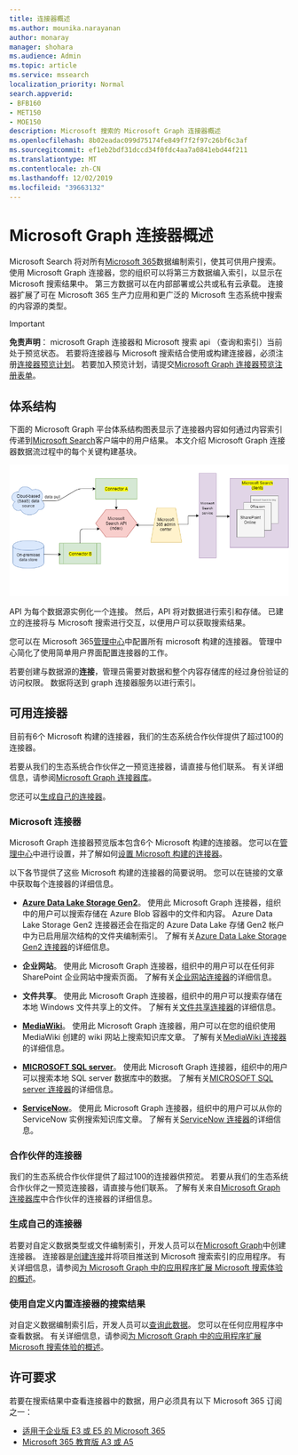 ```yaml
---
title: 连接器概述
ms.author: mounika.narayanan
author: monaray
manager: shohara
ms.audience: Admin
ms.topic: article
ms.service: mssearch
localization_priority: Normal
search.appverid:
- BFB160
- MET150
- MOE150
description: Microsoft 搜索的 Microsoft Graph 连接器概述
ms.openlocfilehash: 8b02eadac099d75174fe849f7f2f97c26bf6c3af
ms.sourcegitcommit: ef1eb2bdf31dccd34f0fdc4aa7a0841ebd44f211
ms.translationtype: MT
ms.contentlocale: zh-CN
ms.lasthandoff: 12/02/2019
ms.locfileid: "39663132"
---
```

# <a name="overview-of-microsoft-graph-connectors"></a>Microsoft Graph 连接器概述

Microsoft Search 将对所有[Microsoft 365](https://www.microsoft.com/microsoft-365)数据编制索引，使其可供用户搜索。 使用 Microsoft Graph 连接器，您的组织可以将第三方数据编入索引，以显示在 Microsoft 搜索结果中。 第三方数据可以在内部部署或公共或私有云承载。 连接器扩展了可在 Microsoft 365 生产力应用和更广泛的 Microsoft 生态系统中搜索的内容源的类型。

> [!IMPORTANT]
> **免责声明**： microsoft Graph 连接器和 Microsoft 搜索 api （查询和索引）当前处于预览状态。 若要将连接器与 Microsoft 搜索结合使用或构建连接器，必须注册[连接器预览计划](connectors-preview.md)。 若要加入预览计划，请提交[Microsoft Graph 连接器预览注册表单](https://forms.office.com/Pages/ResponsePage.aspx?id=v4j5cvGGr0GRqy180BHbRxWYgu82J_RFnMMATAS6_chUNVYwNU1CMDNZUDBSSDZKWVo2RDJDRjRLQi4u)。

## <a name="architecture"></a>体系结构
下面的 Microsoft Graph 平台体系结构图表显示了连接器内容如何通过内容索引传递到[Microsoft Search](https://docs.microsoft.com/microsoftsearch/overview-microsoft-search)客户端中的用户结果。 本文介绍 Microsoft Graph 连接器数据流过程中的每个关键构建基块。

![图：本地和基于云的数据由 Microsoft Search API 通过连接器进行索引，然后 Microsoft Search service 将结果传递给用户。](media/highlevel-connectors_FINAL.png)

API 为每个数据源实例化一个连接。 然后，API 将对数据进行索引和存储。 已建立的连接将与 Microsoft 搜索进行交互，以便用户可以获取搜索结果。

您可以在 Microsoft 365[管理中心](https://admin.microsoft.com)中配置所有 microsoft 构建的连接器。 管理中心简化了使用简单用户界面配置连接器的工作。

若要创建与数据源的**连接**，管理员需要对数据和整个内容存储库的经过身份验证的访问权限。 数据将送到 graph 连接器服务以进行索引。

## <a name="available-connectors"></a>可用连接器
目前有6个 Microsoft 构建的连接器，我们的生态系统合作伙伴提供了超过100的连接器。

若要从我们的生态系统合作伙伴之一预览连接器，请直接与他们联系。 有关详细信息，请参阅[Microsoft Graph 连接器库](connectors-gallery.md)。

您还可以[生成自己的连接器](https://docs.microsoft.com/graph/search-concept-overview)。

### <a name="connectors-by-microsoft"></a>Microsoft 连接器
Microsoft Graph 连接器预览版本包含6个 Microsoft 构建的连接器。 您可以在[管理中心](https://admin.microsoft.com)中进行设置，并了解如何[设置 Microsoft 构建的连接器](configure-connector.md)。

以下各节提供了这些 Microsoft 构建的连接器的简要说明。 您可以在链接的文章中获取每个连接器的详细信息。

- **[Azure Data Lake Storage Gen2](https://docs.microsoft.com/azure/storage/blobs/data-lake-storage-introduction)**。 使用此 Microsoft Graph 连接器，组织中的用户可以搜索存储在 Azure Blob 容器中的文件和内容。 Azure Data Lake Storage Gen2 连接器还会在指定的 Azure Data Lake 存储 Gen2 帐户中为已启用层次结构的文件夹编制索引。
了解有关[Azure Data Lake Storage Gen2 连接器](azure-data-lake-connector.md)的详细信息。

- **企业网站**。 使用此 Microsoft Graph 连接器，组织中的用户可以在任何非 SharePoint 企业网站中搜索页面。
了解有关[企业网站连接器](enterprise-web-connector.md)的详细信息。

- **文件共享**。 使用此 Microsoft Graph 连接器，组织中的用户可以搜索存储在本地 Windows 文件共享上的文件。
了解有关[文件共享连接器](file-share-connector.md)的详细信息。

- **[MediaWiki](https://www.mediawiki.org/wiki/MediaWiki)**。 使用此 Microsoft Graph 连接器，用户可以在您的组织使用 MediaWiki 创建的 wiki 网站上搜索知识库文章。
了解有关[MediaWiki 连接器](mediawiki-connector.md)的详细信息。

- **[MICROSOFT SQL server](https://www.microsoft.com/sql-server/sql-server-2017)**。 使用此 Microsoft Graph 连接器，组织中的用户可以搜索本地 SQL server 数据库中的数据。
了解有关[MICROSOFT SQL server 连接器](MSSQL-connector.md)的详细信息。

- **[ServiceNow](https://www.servicenow.com)**。 使用此 Microsoft Graph 连接器，组织中的用户可以从你的 ServiceNow 实例搜索知识库文章。
了解有关[ServiceNow 连接器](servicenow-connector.md)的详细信息。

### <a name="connectors-from-our-partners"></a>合作伙伴的连接器
我们的生态系统合作伙伴提供了超过100的连接器供预览。 若要从我们的生态系统合作伙伴之一预览连接器，请直接与他们联系。
了解有关来自[Microsoft Graph 连接器库](connectors-gallery.md)中合作伙伴的连接器的详细信息。

### <a name="build-your-own-connector"></a>生成自己的连接器
若要对自定义数据类型或文件编制索引，开发人员可以在[Microsoft Graph](https://developer.microsoft.com/graph/)中创建连接器。 连接器是[创建连接](https://docs.microsoft.com/graph/search-index-manage-connections)并将项目推送到 Microsoft 搜索索引的应用程序。 有关详细信息，请参阅[为 Microsoft Graph 中的应用程序扩展 Microsoft 搜索体验的概述](https://docs.microsoft.com/graph/search-concept-overview)。

### <a name="search-results-with-your-custom-built-connector"></a>使用自定义内置连接器的搜索结果
对自定义数据编制索引后，开发人员可以[查询此数据](https://docs.microsoft.com/graph/search-concept-custom-types)。 您可以在任何应用程序中查看数据。 有关详细信息，请参阅[为 Microsoft Graph 中的应用程序扩展 Microsoft 搜索体验的概述](https://docs.microsoft.com/graph/search-concept-overview)。

## <a name="license-requirements"></a>许可要求
若要在搜索结果中查看连接器中的数据，用户必须具有以下 Microsoft 365 订阅之一：
- <a href="https://www.microsoft.com/microsoft-365/compare-all-microsoft-365-plans" target="_blank">适用于企业版 E3 或 E5 的 Microsoft 365</a>
- <a href="https://www.microsoft.com/microsoft-365/academic/compare-office-365-education-plans?activetab=tab:primaryr1" target="_blank">Microsoft 365 教育版 A3 或 A5</a>
